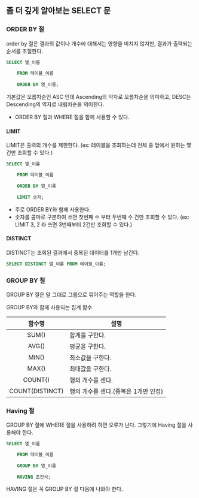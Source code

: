 ## 좀 더 깊게 알아보는 SELECT 문

### ORDER BY 절

order by 절은 결과의 값이나 개수에 대해서는 영향을 미치지 않지만, 결과가 출력되는 순서를 조절한다.

```sql
SELECT 열_이름
	
	FROM 테이블_이름
	
	ORDER BY 열_이름;                                                                    
```

기본값은 오름차순인 ASC 인데 Ascending의 약자로 오름차순을 의미하고, DESC는 Descending의 약자로 내림차순을 의미한다.

* ORDER BY 절과 WHERE 절을 함께 사용할 수 있다.

#### LIMIT

LIMIT은 출력의 개수를 제한한다. (ex: 테이블을 조회하는데 전체 중 앞에서 원하는 몇 건만 조회할 수 있다.)

```sql
SELECT 열_이름

	FROM 테이블_이름
	
	ORDER BY 열_이름
	
	LIMIT 숫자;
```

* 주로 ORDER BY와 함께 사용한다.
* 숫자를 콤마로 구분하여 쓰면 첫번째 수 부터 두번째 수 건만 조회할 수 있다. (ex: LIMIT 3, 2 라 쓰면 3번째부터 2건만 조회할 수 있다.)

#### DISTINCT

DISTINCT는 조회된 결과에서 중복된 데이터를 1개만 남긴다.

```sql
SELECT DISTINCT 열_이름 FROM 테이블_이름;
```

### GROUP BY 절

GROUP BY 절은 말 그대로 그룹으로 묶어주는 역할을 한다.

GROUP BY와 함께 사용되는 집계 함수

|       함수명       | 설명                     |
| :-------------: | ---------------------- |
|      SUM()      | 합계를 구한다.               |
|      AVG()      | 평균을 구한다.               |
|      MIN()      | 최소값을 구한다.              |
|      MAX()      | 최대값을 구한다.              |
|     COUNT()     | 행의 개수를 센다.             |
| COUNT(DISTINCT) | 행의 개수를 센다.(중복은 1개만 인정) |

### Having 절

GROUP BY 절에 WHERE 절을 사용하려 하면 오류가 난다. 그렇기에 Having 절을 사용해야 한다.

```sql
SELECT 열_이름

	FROM 테이블_이름
	
	GROUP BY 열_이름
	
	HAVING 조건식;
```

HAVING 절은 꼭 GROUP BY 절 다음에 나와야 한다.